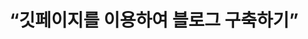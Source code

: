 ---
title: “깃페이지를 이용하여 블로그 구축하기”
categories:
- blogging
last_modified_at: 2021-11-14T19:00:00+09:00
toc: true
---